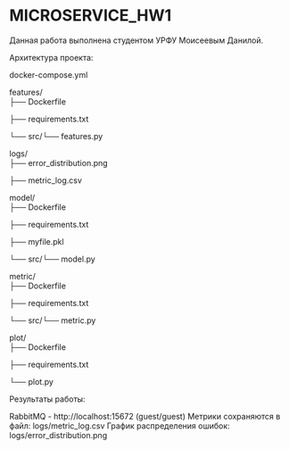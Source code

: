 # MICROSERVICE_HW1

Данная работа выполнена студентом УРФУ Моисеевым Данилой.

Архитектура проекта:


docker-compose.yml    

features/                 
├── Dockerfile

├── requirements.txt

└── src/└── features.py

logs/                     
├── error_distribution.png

├── metric_log.csv


model/                    
├── Dockerfile

├── requirements.txt

├── myfile.pkl        

└── src/└── model.py

metric/                   
├── Dockerfile

├── requirements.txt

└── src/└── metric.py

plot/                     
├── Dockerfile

├── requirements.txt

└── plot.py
                 


Результаты работы:

RabbitMQ - http://localhost:15672 (guest/guest)
Метрики сохраняются в файл: logs/metric_log.csv
График распределения ошибок: logs/error_distribution.png
